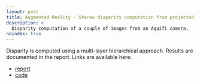 ```yaml
---
layout: post
title: Augmented Reality - Stereo disparity computation from projected random dot pattern
description: >
  Disparity computation of a couple of images from an Aquifi camera.
noindex: true
---
```


Disparity is computed using a multi-layer hierarchical approach. Results are documented in the report.
Links are available here:
* [report]
* [code]

[code]: https://github.com/blackwiz4rd/AugmentedReality
[report]: https://github.com/blackwiz4rd/AugmentedReality/blob/master/A3.attanasio_savio.pdf
